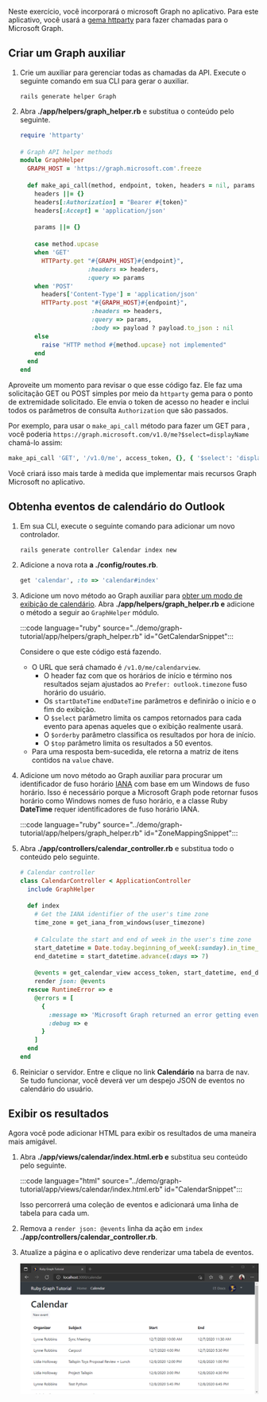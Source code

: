 <!-- markdownlint-disable MD002 MD041 -->

Neste exercício, você incorporará o microsoft Graph no aplicativo. Para este aplicativo, você usará a [gema httparty](https://github.com/jnunemaker/httparty) para fazer chamadas para o Microsoft Graph.

## <a name="create-a-graph-helper"></a>Criar um Graph auxiliar

1. Crie um auxiliar para gerenciar todas as chamadas da API. Execute o seguinte comando em sua CLI para gerar o auxiliar.

    ```Shell
    rails generate helper Graph
    ```

1. Abra **./app/helpers/graph_helper.rb** e substitua o conteúdo pelo seguinte.

    ```ruby
    require 'httparty'

    # Graph API helper methods
    module GraphHelper
      GRAPH_HOST = 'https://graph.microsoft.com'.freeze

      def make_api_call(method, endpoint, token, headers = nil, params = nil, payload = nil)
        headers ||= {}
        headers[:Authorization] = "Bearer #{token}"
        headers[:Accept] = 'application/json'

        params ||= {}

        case method.upcase
        when 'GET'
          HTTParty.get "#{GRAPH_HOST}#{endpoint}",
                       :headers => headers,
                       :query => params
        when 'POST'
          headers['Content-Type'] = 'application/json'
          HTTParty.post "#{GRAPH_HOST}#{endpoint}",
                        :headers => headers,
                        :query => params,
                        :body => payload ? payload.to_json : nil
        else
          raise "HTTP method #{method.upcase} not implemented"
        end
      end
    end
    ```

Aproveite um momento para revisar o que esse código faz. Ele faz uma solicitação GET ou POST simples por meio da `httparty` gema para o ponto de extremidade solicitado. Ele envia o token de acesso no header e inclui todos os parâmetros de consulta `Authorization` que são passados.

Por exemplo, para usar o `make_api_call` método para fazer um GET para , você poderia `https://graph.microsoft.com/v1.0/me?$select=displayName` chamá-lo assim:

```ruby
make_api_call 'GET', '/v1.0/me', access_token, {}, { '$select': 'displayName' }
```

Você criará isso mais tarde à medida que implementar mais recursos Graph Microsoft no aplicativo.

## <a name="get-calendar-events-from-outlook"></a>Obtenha eventos de calendário do Outlook

1. Em sua CLI, execute o seguinte comando para adicionar um novo controlador.

    ```Shell
    rails generate controller Calendar index new
    ```

1. Adicione a nova rota **a ./config/routes.rb**.

    ```ruby
    get 'calendar', :to => 'calendar#index'
    ```

1. Adicione um novo método ao Graph auxiliar para [obter um modo de exibição de calendário](https://docs.microsoft.com/graph/api/calendar-list-calendarview?view=graph-rest-1.0). Abra **./app/helpers/graph_helper.rb e** adicione o método a seguir ao `GraphHelper` módulo.

    :::code language="ruby" source="../demo/graph-tutorial/app/helpers/graph_helper.rb" id="GetCalendarSnippet":::

    Considere o que este código está fazendo.

    - O URL que será chamado é `/v1.0/me/calendarview`.
        - O header faz com que os horários de início e término nos resultados sejam ajustados ao `Prefer: outlook.timezone` fuso horário do usuário.
        - Os `startDateTime` `endDateTime` parâmetros e definirão o início e o fim do exibição.
        - O `$select` parâmetro limita os campos retornados para cada evento para apenas aqueles que o exibição realmente usará.
        - O `$orderby` parâmetro classifica os resultados por hora de início.
        - O `$top` parâmetro limita os resultados a 50 eventos.
    - Para uma resposta bem-sucedida, ele retorna a matriz de itens contidos na `value` chave.

1. Adicione um novo método ao Graph auxiliar para procurar um identificador de fuso horário [IANA](https://www.iana.org/time-zones) com base em um Windows de fuso horário. Isso é necessário porque a Microsoft Graph pode retornar fusos horário como Windows nomes de fuso horário, e a classe Ruby **DateTime** requer identificadores de fuso horário IANA.

    :::code language="ruby" source="../demo/graph-tutorial/app/helpers/graph_helper.rb" id="ZoneMappingSnippet":::

1. Abra **./app/controllers/calendar_controller.rb** e substitua todo o conteúdo pelo seguinte.

    ```ruby
    # Calendar controller
    class CalendarController < ApplicationController
      include GraphHelper

      def index
        # Get the IANA identifier of the user's time zone
        time_zone = get_iana_from_windows(user_timezone)

        # Calculate the start and end of week in the user's time zone
        start_datetime = Date.today.beginning_of_week(:sunday).in_time_zone(time_zone).to_time
        end_datetime = start_datetime.advance(:days => 7)

        @events = get_calendar_view access_token, start_datetime, end_datetime, user_timezone || []
        render json: @events
      rescue RuntimeError => e
        @errors = [
          {
            :message => 'Microsoft Graph returned an error getting events.',
            :debug => e
          }
        ]
      end
    end
    ```

1. Reiniciar o servidor. Entre e clique no link **Calendário** na barra de nav. Se tudo funcionar, você deverá ver um despejo JSON de eventos no calendário do usuário.

## <a name="display-the-results"></a>Exibir os resultados

Agora você pode adicionar HTML para exibir os resultados de uma maneira mais amigável.

1. Abra **./app/views/calendar/index.html.erb e** substitua seu conteúdo pelo seguinte.

    :::code language="html" source="../demo/graph-tutorial/app/views/calendar/index.html.erb" id="CalendarSnippet":::

    Isso percorrerá uma coleção de eventos e adicionará uma linha de tabela para cada um.

1. Remova a `render json: @events` linha da ação em `index` **./app/controllers/calendar_controller.rb**.

1. Atualize a página e o aplicativo deve renderizar uma tabela de eventos.

    ![Uma captura de tela da tabela de eventos](./images/add-msgraph-01.png)
